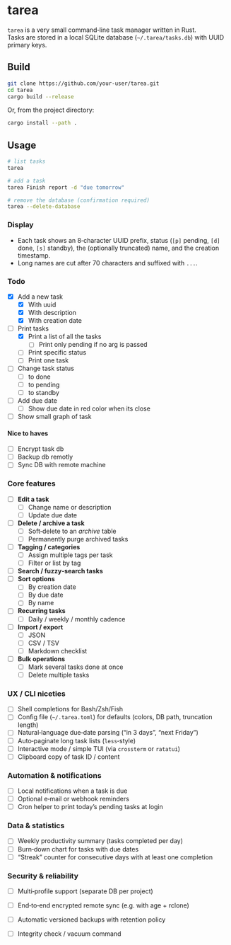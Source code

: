 # tarea

`tarea` is a very small command‑line task manager written in Rust.  
Tasks are stored in a local SQLite database (`~/.tarea/tasks.db`) with UUID primary keys.

## Build

```bash
git clone https://github.com/your‑user/tarea.git
cd tarea
cargo build --release
````

Or, from the project directory:

```bash
cargo install --path .
```

## Usage

```bash
# list tasks
tarea

# add a task
tarea Finish report -d "due tomorrow"

# remove the database (confirmation required)
tarea --delete-database
```

### Display

* Each task shows an 8‑character UUID prefix, status (`[p]` pending, `[d]` done,
  `[s]` standby), the (optionally truncated) name, and the creation timestamp.
* Long names are cut after 70 characters and suffixed with `...`.

### Todo

- [x] Add a new task
  - [x] With uuid
  - [x] With description
  - [x] With creation date
- [ ] Print tasks
  - [x] Print a list of all the tasks
    - [ ] Print only pending if no arg is passed
  - [ ] Print specific status
  - [ ] Print one task
- [ ] Change task status
  - [ ] to done
  - [ ] to pending
  - [ ] to standby
- [ ] Add due date
  - [ ] Show due date in red color when its close
- [ ] Show small graph of task

#### Nice to haves
- [ ] Encrypt task db
- [ ] Backup db remotly
- [ ] Sync DB with remote machine 

### Core features

* [ ] **Edit a task**
  * [ ] Change name or description
  * [ ] Update due date
* [ ] **Delete / archive a task**
  * [ ] Soft‑delete to an *archive* table
  * [ ] Permanently purge archived tasks
* [ ] **Tagging / categories**
  * [ ] Assign multiple tags per task
  * [ ] Filter or list by tag
* [ ] **Search / fuzzy‑search tasks**
* [ ] **Sort options**
  * [ ] By creation date
  * [ ] By due date
  * [ ] By name
* [ ] **Recurring tasks**
  * [ ] Daily / weekly / monthly cadence
* [ ] **Import / export**
  * [ ] JSON
  * [ ] CSV / TSV
  * [ ] Markdown checklist
* [ ] **Bulk operations**
  * [ ] Mark several tasks done at once
  * [ ] Delete multiple tasks

### UX / CLI niceties

* [ ] Shell completions for Bash/Zsh/Fish
* [ ] Config file (`~/.tarea.toml`) for defaults (colors, DB path, truncation length)
* [ ] Natural‑language due‑date parsing (“in 3 days”, “next Friday”)
* [ ] Auto‑paginate long task lists (`less`‑style)
* [ ] Interactive mode / simple TUI (via `crossterm` or `ratatui`)
* [ ] Clipboard copy of task ID / content

### Automation & notifications

* [ ] Local notifications when a task is due
* [ ] Optional e‑mail or webhook reminders
* [ ] Cron helper to print today’s pending tasks at login

### Data & statistics

* [ ] Weekly productivity summary (tasks completed per day)
* [ ] Burn‑down chart for tasks with due dates
* [ ] “Streak” counter for consecutive days with at least one completion

### Security & reliability

* [ ] Multi‑profile support (separate DB per project)
* [ ] End‑to‑end encrypted remote sync (e.g. with age + rclone)
* [ ] Automatic versioned backups with retention policy
* [ ] Integrity check / vacuum command

